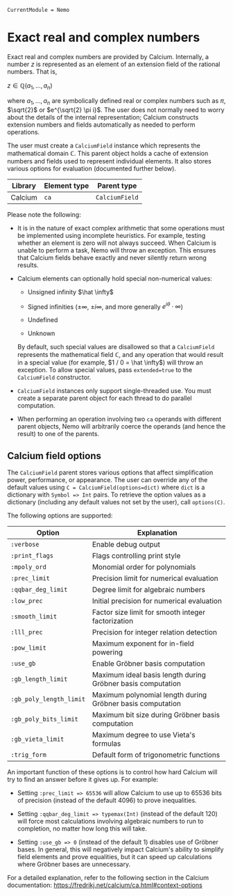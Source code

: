 ```@meta
CurrentModule = Nemo
```

# Exact real and complex numbers

Exact real and complex numbers are provided by Calcium.
Internally, a number $z$ is represented as an element
of an extension field of the rational numbers. That is,

$z \in \mathbb{Q}(a_1,\ldots,a_n)$

where $a_1, \ldots, a_n$
are symbolically defined
real or complex numbers such as $\pi$, $\sqrt{2}$ or $e^{\sqrt{2} \pi i}$.
The user does not normally need to worry about the details of
the internal representation;
Calcium constructs extension numbers and fields automatically
as needed to perform operations.

The user must create a `CalciumField` instance which represents the
mathematical domain $\mathbb{C}$. This parent object holds a cache of extension
numbers and fields used to represent individual elements. It also
stores various options for evaluation (documented further below).


 Library        | Element type  | Parent type
----------------|---------------|--------------------
Calcium         | `ca`          | `CalciumField`


Please note the following:

* It is in the nature of exact complex arithmetic that some operations
  must be implemented using incomplete heuristics. For example, testing
  whether an element is zero will not always succeed. When Calcium is
  unable to perform a task, Nemo will throw an exception.
  This ensures that Calcium fields behave exactly
  and never silently return wrong results.

* Calcium elements can optionally hold special non-numerical values:

  * Unsigned infinity $\hat \infty$

  * Signed infinities ($\pm \infty$, $\pm i \infty$, and more generally $e^{i \theta} \cdot \infty$)

  * Undefined

  * Unknown

  By default, such special values are
  disallowed so that a `CalciumField` represents the
  mathematical field $\mathbb{C}$, and any operation that would result
  in a special value (for example, $1 / 0 = \hat \infty$) will throw an exception.
  To allow special values, pass `extended=true` to the `CalciumField` constructor.

* `CalciumField` instances only support single-threaded use.
  You must create a separate parent object for each thread
  to do parallel computation.

* When performing an operation involving two `ca` operands with different
  parent objects, Nemo will arbitrarily coerce the operands (and hence
  the result) to one of the parents.



## Calcium field options

The `CalciumField` parent stores various options that affect
simplification power, performance, or appearance.
The user can override any of the default values using
`C = CalciumField(options=dict)` where `dict` is a dictionary
with `Symbol => Int` pairs. To retrieve the option values as a dictionary
(including any default values not set by the user),
call `options(C)`.

The following options are supported:

 Option                   | Explanation
--------------------------|------------------------------------------------
  `:verbose`              | Enable debug output
  `:print_flags`          | Flags controlling print style
  `:mpoly_ord`            | Monomial order for polynomials
  `:prec_limit`           | Precision limit for numerical evaluation
  `:qqbar_deg_limit`      | Degree limit for algebraic numbers
  `:low_prec`             | Initial precision for numerical evaluation
  `:smooth_limit`         | Factor size limit for smooth integer factorization
  `:lll_prec`             | Precision for integer relation detection
  `:pow_limit`            | Maximum exponent for in-field powering
  `:use_gb`               | Enable Gröbner basis computation
  `:gb_length_limit`      | Maximum ideal basis length during Gröbner basis computation
  `:gb_poly_length_limit` | Maximum polynomial length during Gröbner basis computation
  `:gb_poly_bits_limit`   | Maximum bit size during Gröbner basis computation
  `:gb_vieta_limit`       | Maximum degree to use Vieta's formulas
  `:trig_form`            | Default form of trigonometric functions

An important function of these options is to control how hard Calcium will
try to find an answer before it gives up. For example:

* Setting `:prec_limit => 65536` will allow Calcium to use up to 65536
  bits of precision (instead of the default 4096) to prove inequalities.

* Setting `:qqbar_deg_limit => typemax(Int)` (instead of the default 120)
  will force most calculations involving algebraic numbers to run to
  completion, no matter how long this will take.

* Setting `:use_gb => 0` (instead of the default 1) disables use of
  Gröbner bases. In general, this will negatively impact Calcium's ability
  to simplify field elements and prove equalities, but it can speed up
  calculations where Gröbner bases are unnecessary.

For a detailed explanation, refer to the following section
in the Calcium documentation:
<https://fredrikj.net/calcium/ca.html#context-options>


